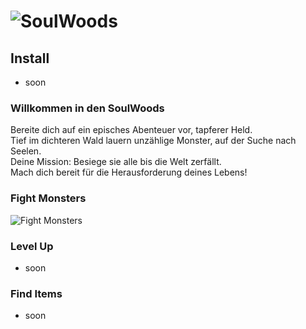 # ![SoulWoods](https://i.ibb.co/F4BzgYp/1.png)
## Install
- soon
### Willkommen in den SoulWoods
Bereite dich auf ein episches Abenteuer vor, tapferer Held.  
Tief im dichteren Wald lauern unzählige Monster, auf der Suche nach Seelen.  
Deine Mission: Besiege sie alle bis die Welt zerfällt.  
Mach dich bereit für die Herausforderung deines Lebens!
### Fight Monsters
![Fight Monsters](https://i.ibb.co/Fs8PwFc/Main-Screen-Root.png)
### Level Up
- soon
### Find Items
- soon
